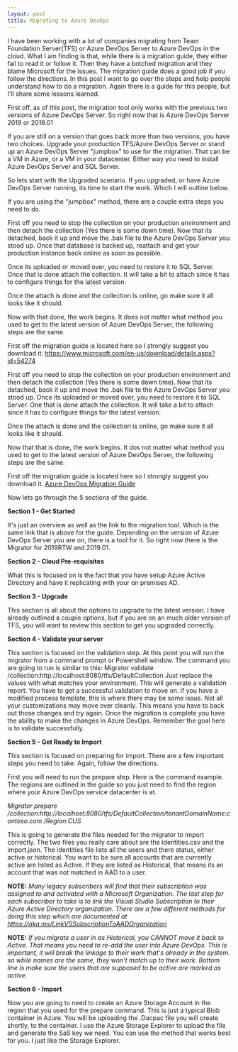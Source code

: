 ```yaml
---
layout: post
title: Migrating to Azure DevOps
---
```


I have been working with a lot of companies migrating from Team Foundation Server(TFS) or Azure DevOps Server to Azure DevOps in the cloud.
What I am finding is that, while there is a migration guide, they either fail to read it or follow it. Then they have a botched migration and they blame Microsoft for the issues. The migration guide does a good job if you follow the directions. In this post I want to go over the steps and help people understand how to do a migration. Again there is a guide for this people, but I'll share some lessons learned.

First off, as of this post, the migration tool only works with the previous two versions of Azure DevOps Server. So right now that is Azure DevOps Server 2019 or 2019.01

If you are still on a version that goes back more than two versions, you have two choices. Upgrade your production TFS/Azure DevOps Server or stand up an Azure DevOps Server "jumpbox" to use for the migration. That can be a VM in Azure, or a VM in your datacenter. Either way you need to install Azure DevOps Server and SQL Server.

So lets start with the Upgraded scenario. If you upgraded, or have Azure DevOps Server running, its time to start the work. Which I will outline below.

If you are using the "jumpbox" method, there are a couple extra steps you need to do. 

First off you need to stop the collection on your production environment and then detach the collection (Yes there is some down time). Now that its detached, back it up and move the .bak file to the Azure DevOps Server you stood up. Once that database is backed up, reattach and get your production instance back online as soon as possible.

Once its uploaded or moved over, you need to restore it to SQL Server. Once that is done attach the collection. It will take a bit to attach since it has to configure things for the latest version.

Once the attach is done and the collection is online, go make sure it all looks like it should.

Now with that done, the work begins. It does not matter what method you used to get to the latest version of Azure DevOps Server, the following steps are the same.

First off the migration guide is located here so I strongly suggest you download it.
https://www.microsoft.com/en-us/download/details.aspx?id=54274 

First off you need to stop the collection on your production environment and then detach the collection (Yes there is some down time). Now that its detached, back it up and move the .bak file to the Azure DevOps Server you stood up.
Once its uploaded or moved over, you need to restore it to SQL Server. One that is done attach the collection. It will take a bit to attach since it has to configure things for the latest version.

Once the attach is done and the collection is online, go make sure it all looks like it should.

Now that that is done, the work begins. It dos not matter what method you used to get to the latest version of Azure DevOps Server, the following steps are the same.


First off the migration guide is located here so I strongly suggest you download it.
[Azure DevOps Migration Guide ](https://www.microsoft.com/en-us/download/details.aspx?id=54274 )

Now lets go through the 5 sections of the guide.

**Section 1 - Get Started** 

It's just an overview as well as the link to the migration tool. Which is the same link that is above for the guide. Depending on the version of Azure DevOps Server you are on, there is a tool for it. So right now there is the Migrator for 2019RTW and 2019.01.

**Section 2 - Cloud Pre-requisites**

What this is focused on is the fact that you have setup Azure Active Directory and have it replicating with your on premises AD.

**Section 3 - Upgrade** 

This section is all about the options to upgrade to the latest version. I have already outlined a couple options, but if you are on an much older version of TFS, you will want to review this section to get you upgraded correctly. 

**Section 4 - Validate your server** 

This section is focused on the validation step. At this point you will run the migrator from a command prompt or Powershell window. The command you are going to run is similar to this:
Migrator validate /collection:http://localhost:8080/tfs/DefaultCollection 
Just replace the values with what matches your environment. This will generate a validation report. You have to get a successful validation to move on. if you have a modified process template, this is where there may be some issue. Not all your customizations may move over cleanly. This means you have to back out those changes and try again. Once the migration is complete you have the ability to make the changes in Azure DevOps. Remember the goal here is to validate successfully.

**Section 5 - Get Ready to Import** 

This section is focused on preparing for import. There are a few important steps you need to take. Again, follow the directions.

First you will need to run the prepare step. Here is the command example. The regions are outlined in the guide so you just need to find the region where your Azure DevOps service datacenter is at.

*Migrator prepare /collection:http://localhost:8080/tfs/DefaultCollection/tenantDomainName:contoso.com /Region:CUS*

This is going to generate the files needed for the migrator to import correctly. The two files you really care about are the Identities.csv and the import.json. The identities file lists all the users and there status, either active or historical. You want to be sure all accounts that are currently active are listed as Active. If they are listed as Historical, that means its an account that was not matched in AAD to a user. 

**NOTE:** *Many legacy subscribers will find that their subscription was assigned to and activated
with a Microsoft Organization. The last step for each subscriber to take is to link the
Visual Studio Subscription to their Azure Active Directory organization. There are a
few different methods for doing this step which are documented at https://aka.ms/LinkVSSubscriptionToAADOrganization*

**NOTE:** *If you migrate a user in as Historical, you CANNOT move it back to Active. That means you need to re-add the user into Azure DevOps. This is important, it will break the linkage to their work that's already in the system. so while names are the same, they won't match up to their work. Bottom line is make sure the users that are supposed to be active are marked as active.*

**Section 6 - Import**

Now you are going to need to create an Azure Storage Account in the region that you used for the prepare command. This is just a typical Blob container in Azure. You will be uploading the .Dacpac file you will create shortly, to the container. I use the Azure Storage Explorer to upload the file and generate the SaS key we need. You can use the method that works best for you. I just like the Storage Explorer.




